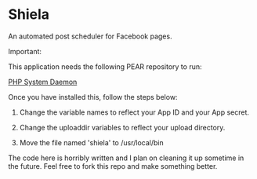 # Shiela
An automated post scheduler for Facebook pages.

Important:

This application needs the following PEAR repository to run:

<a href="http://pear.php.net/package/System_Daemon">PHP System Daemon</a>

Once you have installed this, follow the steps below:

1. Change the variable names to reflect your App ID and your App secret.

2. Change the uploaddir variables to reflect your upload directory.

3. Move the file named 'shiela' to /usr/local/bin

The code here is horribly written and I plan on cleaning it up sometime in the future.
Feel free to fork this repo and make something better.
